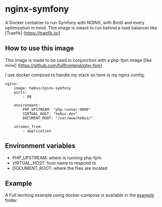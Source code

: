 # nginx-symfony

A Docker container to run Symfony with NGINX, with Brotli and every optimization in mind. This image is meant to run 
behind a load balancer like 
[Traefik]
(https://traefik.io/)

## How to use this image

This image is made to be used in conjunction with a php-fpm image [like mine]
(https://github.com/fullfrontend/php-fpm)

I use docker compose to handle my stack so here is my nginx config:
```
nginx:
    image: he8us/nginx-symfony
    ports:
        - 80
        
    environment:
        PHP_UPSTREAM: "php-runner:9000"
        VIRTUAL_HOST: "he8us.dev"
        DOCUMENT_ROOT: "/var/www/he8us/"

    volumes_from:
        - application
```

## Environment variables

* PHP_UPSTREAM: where is running php-fpm
* VIRTUAL_HOST: host name to respond to
* DOCUMENT_ROOT: where the files are located

## Example
A Full working example using docker-compose is available in the [example](example) folder

